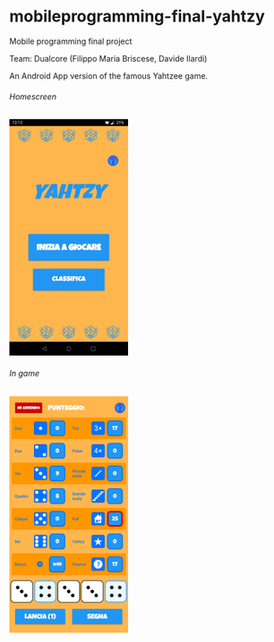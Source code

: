 # mobileprogramming-final-yahtzy
Mobile programming final project

Team: Dualcore (Filippo Maria Briscese, Davide Ilardi)

An Android App version of the famous Yahtzee game.


###### Homescreen
<img src="https://github.com/filo10/mobileprogramming-final-yahtzy/blob/main/screenshots/homepage.jpg?raw=true" width="42%" height="42%">

###### In game
<img src="https://github.com/filo10/mobileprogramming-final-yahtzy/blob/main/screenshots/in-game.jpg?raw=true" width="42%" height="42%">
